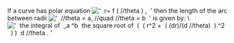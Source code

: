 If a curve has polar equation
!['  r= f ( //theta ) ,  '](../dictionary/equation_images/2030.2..png)
then the length of the arc between radii
!['  //theta = a, //quad //theta = b  '](../dictionary/equation_images/2030.3..png)
is given by: \\
!['  the integral of  \_a \^b  the square root of  (  ( r\^2 +  ( (dr)/(d //theta)  ) \^2    ) )  d //theta . '](../dictionary/equation_images/2030.1..png)
